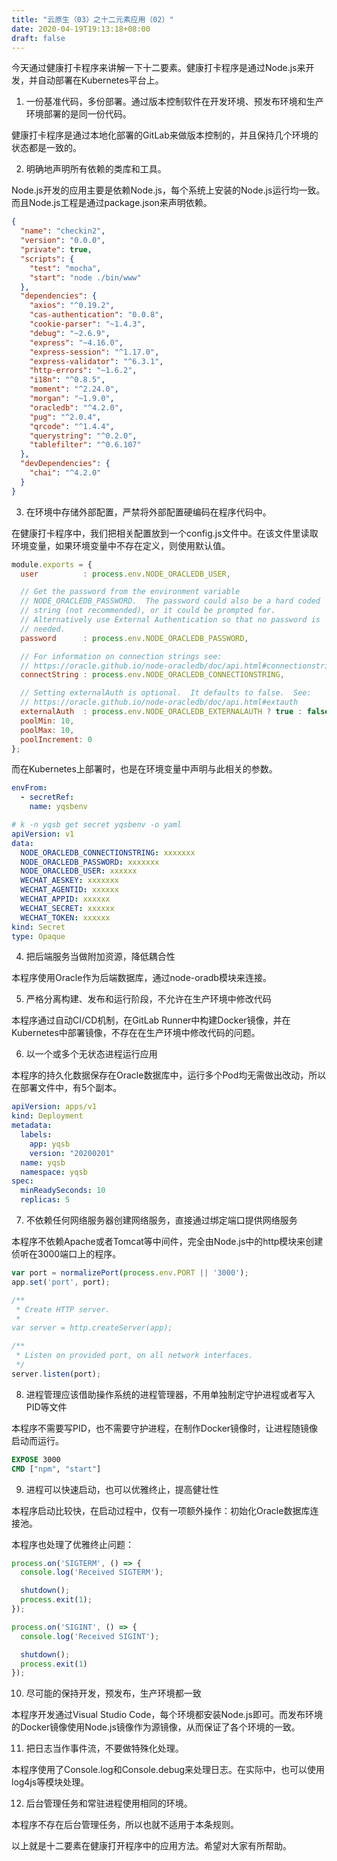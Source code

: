 ```yaml
---
title: "云原生（03）之十二元素应用（02）"
date: 2020-04-19T19:13:18+08:00
draft: false
---
```

今天通过健康打卡程序来讲解一下十二要素。健康打卡程序是通过Node.js来开发，并自动部署在Kubernetes平台上。

1. 一份基准代码，多份部署。通过版本控制软件在开发环境、预发布环境和生产环境部署的是同一份代码。

健康打卡程序是通过本地化部署的GitLab来做版本控制的，并且保持几个环境的状态都是一致的。

2. 明确地声明所有依赖的类库和工具。

Node.js开发的应用主要是依赖Node.js，每个系统上安装的Node.js运行均一致。而且Node.js工程是通过package.json来声明依赖。

```json
{
  "name": "checkin2",
  "version": "0.0.0",
  "private": true,
  "scripts": {
    "test": "mocha",
    "start": "node ./bin/www"
  },
  "dependencies": {
    "axios": "^0.19.2",
    "cas-authentication": "0.0.8",
    "cookie-parser": "~1.4.3",
    "debug": "~2.6.9",
    "express": "~4.16.0",
    "express-session": "^1.17.0",
    "express-validator": "^6.3.1",
    "http-errors": "~1.6.2",
    "i18n": "^0.8.5",
    "moment": "^2.24.0",
    "morgan": "~1.9.0",
    "oracledb": "^4.2.0",
    "pug": "^2.0.4",
    "qrcode": "^1.4.4",
    "querystring": "^0.2.0",
    "tablefilter": "^0.6.107"
  },
  "devDependencies": {
    "chai": "^4.2.0"
  }
}
```

3. 在环境中存储外部配置，严禁将外部配置硬编码在程序代码中。

在健康打卡程序中，我们把相关配置放到一个config.js文件中。在该文件里读取环境变量，如果环境变量中不存在定义，则使用默认值。

```javascript
module.exports = {
  user          : process.env.NODE_ORACLEDB_USER,

  // Get the password from the environment variable
  // NODE_ORACLEDB_PASSWORD.  The password could also be a hard coded
  // string (not recommended), or it could be prompted for.
  // Alternatively use External Authentication so that no password is
  // needed.
  password      : process.env.NODE_ORACLEDB_PASSWORD,

  // For information on connection strings see:
  // https://oracle.github.io/node-oracledb/doc/api.html#connectionstrings
  connectString : process.env.NODE_ORACLEDB_CONNECTIONSTRING,

  // Setting externalAuth is optional.  It defaults to false.  See:
  // https://oracle.github.io/node-oracledb/doc/api.html#extauth
  externalAuth  : process.env.NODE_ORACLEDB_EXTERNALAUTH ? true : false,
  poolMin: 10,
  poolMax: 10,
  poolIncrement: 0
};
```

而在Kubernetes上部署时，也是在环境变量中声明与此相关的参数。

```yaml
envFrom:
  - secretRef:
    name: yqsbenv
```

```yaml
# k -n yqsb get secret yqsbenv -o yaml
apiVersion: v1
data:
  NODE_ORACLEDB_CONNECTIONSTRING: xxxxxxx
  NODE_ORACLEDB_PASSWORD: xxxxxxx
  NODE_ORACLEDB_USER: xxxxxx
  WECHAT_AESKEY: xxxxxxx
  WECHAT_AGENTID: xxxxxx
  WECHAT_APPID: xxxxxx
  WECHAT_SECRET: xxxxxx
  WECHAT_TOKEN: xxxxxx
kind: Secret
type: Opaque
```

4. 把后端服务当做附加资源，降低耦合性

本程序使用Oracle作为后端数据库，通过node-oradb模块来连接。

5. 严格分离构建、发布和运行阶段，不允许在生产环境中修改代码

本程序通过自动CI/CD机制，在GitLab Runner中构建Docker镜像，并在Kubernetes中部署镜像，不存在在生产环境中修改代码的问题。

6. 以一个或多个无状态进程运行应用

本程序的持久化数据保存在Oracle数据库中，运行多个Pod均无需做出改动，所以在部署文件中，有5个副本。

```yaml
apiVersion: apps/v1
kind: Deployment
metadata:
  labels:
    app: yqsb
    version: "20200201"
  name: yqsb
  namespace: yqsb
spec:
  minReadySeconds: 10
  replicas: 5
```

7. 不依赖任何网络服务器创建网络服务，直接通过绑定端口提供网络服务

本程序不依赖Apache或者Tomcat等中间件，完全由Node.js中的http模块来创建侦听在3000端口上的程序。

```javascript
var port = normalizePort(process.env.PORT || '3000');
app.set('port', port);

/**
 * Create HTTP server.
 *
var server = http.createServer(app);

/**
 * Listen on provided port, on all network interfaces.
 */
server.listen(port);
```

8. 进程管理应该借助操作系统的进程管理器，不用单独制定守护进程或者写入PID等文件

本程序不需要写PID，也不需要守护进程，在制作Docker镜像时，让进程随镜像启动而运行。

```Dockerfile
EXPOSE 3000
CMD ["npm", "start"]
```

9. 进程可以快速启动，也可以优雅终止，提高健壮性

本程序启动比较快，在启动过程中，仅有一项额外操作：初始化Oracle数据库连接池。

本程序也处理了优雅终止问题：

```javascript
process.on('SIGTERM', () => {
  console.log('Received SIGTERM');

  shutdown();
  process.exit(1);
});

process.on('SIGINT', () => {
  console.log('Received SIGINT');

  shutdown();
  process.exit(1)
});
```

10. 尽可能的保持开发，预发布，生产环境都一致

本程序开发通过Visual Studio Code，每个环境都安装Node.js即可。而发布环境的Docker镜像使用Node.js镜像作为源镜像，从而保证了各个环境的一致。

11. 把日志当作事件流，不要做特殊化处理。

本程序使用了Console.log和Console.debug来处理日志。在实际中，也可以使用log4js等模块处理。

12. 后台管理任务和常驻进程使用相同的环境。

本程序不存在后台管理任务，所以也就不适用于本条规则。

以上就是十二要素在健康打开程序中的应用方法。希望对大家有所帮助。
